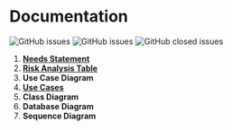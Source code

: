 # Documentation
![GitHub issues](https://img.shields.io/github/issues/Android-2020-Project/documentation?style=plastic)
![GitHub issues](https://img.shields.io/github/issues-raw/Android-2020-Project/documentation?color=red&style=plastic)
![GitHub closed issues](https://img.shields.io/github/issues-closed-raw/Android-2020-Project/documentation?style=plastic)


1. **[Needs Statement](https://github.com/Android-2020-Project/Documentation/blob/main/needs_statement.md)**
2. **[Risk Analysis Table](https://github.com/Android-2020-Project/Documentation/blob/main/risk_analysis_table.md)**
3. **Use Case Diagram**
4. **[Use Cases](https://github.com/Android-2020-Project/Documentation/blob/main/use_cases.md)**
5. **Class Diagram**
6. **Database Diagram**
7. **Sequence Diagram**
